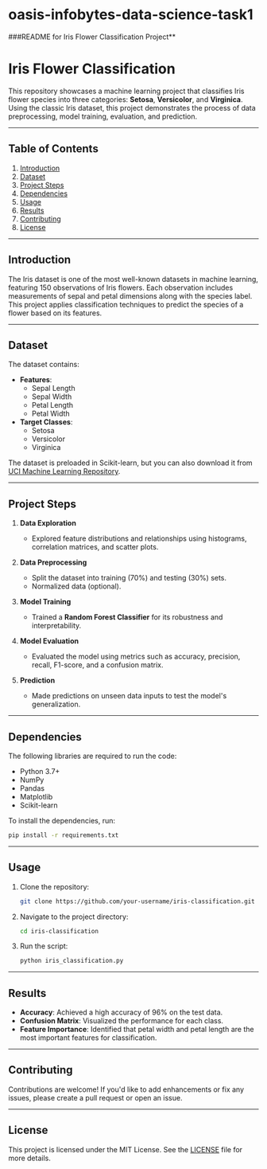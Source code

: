 # oasis-infobytes-data-science-task1
###README for Iris Flower Classification Project**  

# **Iris Flower Classification**  
This repository showcases a machine learning project that classifies Iris flower species into three categories: **Setosa**, **Versicolor**, and **Virginica**. Using the classic Iris dataset, this project demonstrates the process of data preprocessing, model training, evaluation, and prediction.  

---

## **Table of Contents**  
1. [Introduction](#introduction)  
2. [Dataset](#dataset)  
3. [Project Steps](#project-steps)  
4. [Dependencies](#dependencies)  
5. [Usage](#usage)  
6. [Results](#results)  
7. [Contributing](#contributing)  
8. [License](#license)  

---

## **Introduction**  
The Iris dataset is one of the most well-known datasets in machine learning, featuring 150 observations of Iris flowers. Each observation includes measurements of sepal and petal dimensions along with the species label. This project applies classification techniques to predict the species of a flower based on its features.  

---

## **Dataset**  
The dataset contains:  
- **Features**:  
  - Sepal Length  
  - Sepal Width  
  - Petal Length  
  - Petal Width  
- **Target Classes**:  
  - Setosa  
  - Versicolor  
  - Virginica  

The dataset is preloaded in Scikit-learn, but you can also download it from [UCI Machine Learning Repository](https://archive.ics.uci.edu/ml/datasets/iris).

---

## **Project Steps**  
1. **Data Exploration**  
   - Explored feature distributions and relationships using histograms, correlation matrices, and scatter plots.  

2. **Data Preprocessing**  
   - Split the dataset into training (70%) and testing (30%) sets.  
   - Normalized data (optional).  

3. **Model Training**  
   - Trained a **Random Forest Classifier** for its robustness and interpretability.  

4. **Model Evaluation**  
   - Evaluated the model using metrics such as accuracy, precision, recall, F1-score, and a confusion matrix.  

5. **Prediction**  
   - Made predictions on unseen data inputs to test the model's generalization.  

---

## **Dependencies**  
The following libraries are required to run the code:  
- Python 3.7+  
- NumPy  
- Pandas  
- Matplotlib  
- Scikit-learn  

To install the dependencies, run:  
```bash  
pip install -r requirements.txt  
```  

---

## **Usage**  
1. Clone the repository:  
   ```bash  
   git clone https://github.com/your-username/iris-classification.git  
   ```  

2. Navigate to the project directory:  
   ```bash  
   cd iris-classification  
   ```  

3. Run the script:  
   ```bash  
   python iris_classification.py  
   ```  

---

## **Results**  
- **Accuracy**: Achieved a high accuracy of 96% on the test data.  
- **Confusion Matrix**: Visualized the performance for each class.  
- **Feature Importance**: Identified that petal width and petal length are the most important features for classification.  

---

## **Contributing**  
Contributions are welcome! If you'd like to add enhancements or fix any issues, please create a pull request or open an issue.  

---

## **License**  
This project is licensed under the MIT License. See the [LICENSE](LICENSE) file for more details.  
  

